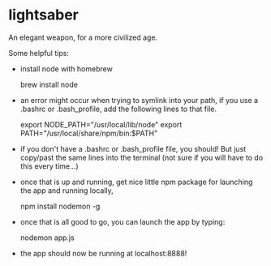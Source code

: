 lightsaber
==========

An elegant weapon, for a more civilized age.

Some helpful tips:

* install node with homebrew

    brew install node

* an error might occur when trying to symlink into your path, if you use a .bashrc or .bash_profile, add the following lines to that file.
  
    export NODE_PATH="/usr/local/lib/node"
    export PATH="/usr/local/share/npm/bin:$PATH"

* if you don't have a .bashrc or .bash_profile file, you should! But just copy/past the same lines into the terminal (not sure if you will have to do this every time...)

* once that is up and running, get nice little npm package for launching the app and running locally,
  
    npm install nodemon -g

* once that is all good to go, you can launch the app by typing:
  
    nodemon app.js

* the app should now be running at localhost:8888!